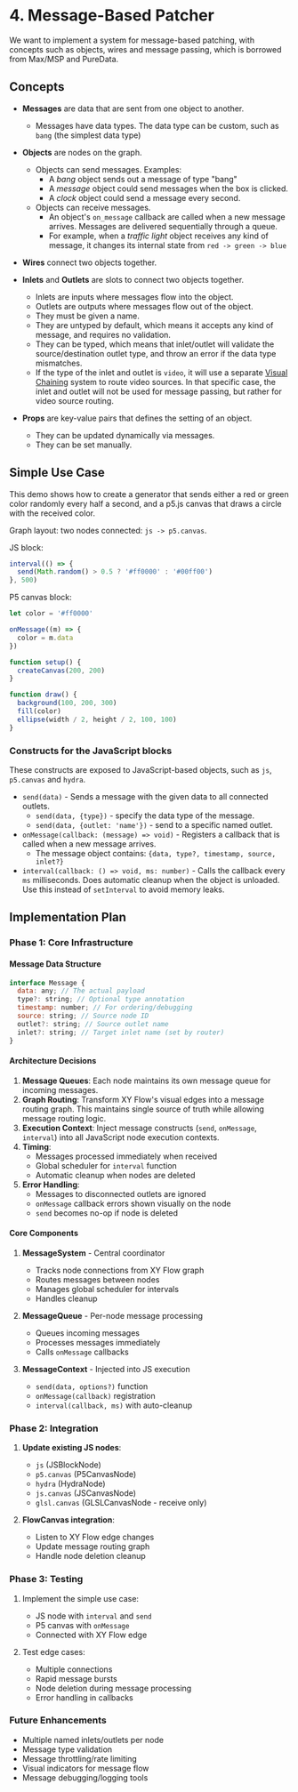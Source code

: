 # 4. Message-Based Patcher

We want to implement a system for message-based patching, with concepts such as objects, wires and message passing, which is borrowed from Max/MSP and PureData.

## Concepts

- **Messages** are data that are sent from one object to another.
  - Messages have data types. The data type can be custom, such as `bang` (the simplest data type)
- **Objects** are nodes on the graph.
  - Objects can send messages. Examples:
    - A _bang_ object sends out a message of type "bang"
    - A _message_ object could send messages when the box is clicked.
    - A _clock_ object could send a message every second.
  - Objects can receive messages.
    - An object's `on_message` callback are called when a new message arrives. Messages are delivered sequentially through a queue.
    - For example, when a _traffic light_ object receives any kind of message, it changes its internal state from `red -> green -> blue`
- **Wires** connect two objects together.
- **Inlets** and **Outlets** are slots to connect two objects together.

  - Inlets are inputs where messages flow into the object.
  - Outlets are outputs where messages flow out of the object.
  - They must be given a name.
  - They are untyped by default, which means it accepts any kind of message, and requires no validation.
  - They can be typed, which means that inlet/outlet will validate the source/destination outlet type, and throw an error if the data type mismatches.
  - If the type of the inlet and outlet is `video`, it will use a separate [Visual Chaining](7-visual-chaining.md) system to route video sources. In that specific case, the inlet and outlet will not be used for message passing, but rather for video source routing.

- **Props** are key-value pairs that defines the setting of an object.

  - They can be updated dynamically via messages.
  - They can be set manually.

## Simple Use Case

This demo shows how to create a generator that sends either a red or green color randomly every half a second, and a p5.js canvas that draws a circle with the received color.

Graph layout: two nodes connected: `js -> p5.canvas`.

JS block:

```js
interval(() => {
  send(Math.random() > 0.5 ? '#ff0000' : '#00ff00')
}, 500)
```

P5 canvas block:

```js
let color = '#ff0000'

onMessage((m) => {
  color = m.data
})

function setup() {
  createCanvas(200, 200)
}

function draw() {
  background(100, 200, 300)
  fill(color)
  ellipse(width / 2, height / 2, 100, 100)
}
```

### Constructs for the JavaScript blocks

These constructs are exposed to JavaScript-based objects, such as `js`, `p5.canvas` and `hydra`.

- `send(data)` - Sends a message with the given data to all connected outlets.
  - `send(data, {type})` - specify the data type of the message.
  - `send(data, {outlet: 'name'})` - send to a specific named outlet.
- `onMessage(callback: (message) => void)` - Registers a callback that is called when a new message arrives.
  - The message object contains: `{data, type?, timestamp, source, inlet?}`
- `interval(callback: () => void, ms: number)` - Calls the callback every `ms` milliseconds. Does automatic cleanup when the object is unloaded. Use this instead of `setInterval` to avoid memory leaks.

## Implementation Plan

### Phase 1: Core Infrastructure

#### Message Data Structure

```js
interface Message {
  data: any; // The actual payload
  type?: string; // Optional type annotation
  timestamp: number; // For ordering/debugging
  source: string; // Source node ID
  outlet?: string; // Source outlet name
  inlet?: string; // Target inlet name (set by router)
}
```

#### Architecture Decisions

1. **Message Queues**: Each node maintains its own message queue for incoming messages.
2. **Graph Routing**: Transform XY Flow's visual edges into a message routing graph. This maintains single source of truth while allowing message routing logic.
3. **Execution Context**: Inject message constructs (`send`, `onMessage`, `interval`) into all JavaScript node execution contexts.
4. **Timing**:
   - Messages processed immediately when received
   - Global scheduler for `interval` function
   - Automatic cleanup when nodes are deleted
5. **Error Handling**:
   - Messages to disconnected outlets are ignored
   - `onMessage` callback errors shown visually on the node
   - `send` becomes no-op if node is deleted

#### Core Components

1. **MessageSystem** - Central coordinator

   - Tracks node connections from XY Flow graph
   - Routes messages between nodes
   - Manages global scheduler for intervals
   - Handles cleanup

2. **MessageQueue** - Per-node message processing

   - Queues incoming messages
   - Processes messages immediately
   - Calls `onMessage` callbacks

3. **MessageContext** - Injected into JS execution
   - `send(data, options?)` function
   - `onMessage(callback)` registration
   - `interval(callback, ms)` with auto-cleanup

### Phase 2: Integration

1. **Update existing JS nodes**:

   - `js` (JSBlockNode)
   - `p5.canvas` (P5CanvasNode)
   - `hydra` (HydraNode)
   - `js.canvas` (JSCanvasNode)
   - `glsl.canvas` (GLSLCanvasNode - receive only)

2. **FlowCanvas integration**:
   - Listen to XY Flow edge changes
   - Update message routing graph
   - Handle node deletion cleanup

### Phase 3: Testing

1. Implement the simple use case:

   - JS node with `interval` and `send`
   - P5 canvas with `onMessage`
   - Connected with XY Flow edge

2. Test edge cases:
   - Multiple connections
   - Rapid message bursts
   - Node deletion during message processing
   - Error handling in callbacks

### Future Enhancements

- Multiple named inlets/outlets per node
- Message type validation
- Message throttling/rate limiting
- Visual indicators for message flow
- Message debugging/logging tools

